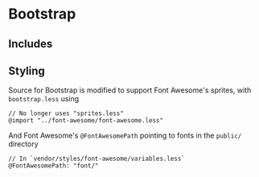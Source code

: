 # Bootstrap

## Includes

## Styling

Source for Bootstrap is modified to support Font Awesome's sprites, with `bootstrap.less` using

```
// No longer uses "sprites.less"
@import "../font-awesome/font-awesome.less"
```

And Font Awesome's `@FontAwesomePath` pointing to fonts in the `public/` directory

```
// In `vendor/styles/font-awesome/variables.less`
@FontAwesomePath: "font/"
```
